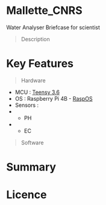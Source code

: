 # Mallette_CNRS
Water Analyser Briefcase for scientist
> Description

# Key Features
> Hardware

* MCU : [Teensy 3.6](https://www.pjrc.com/store/teensy36.html)
* OS : Raspberry Pi 4B - [RaspOS](https://www.raspberrypi.org/software/)
* Sensors : 
* * PH
* * EC

> Software

# Summary

# Licence

